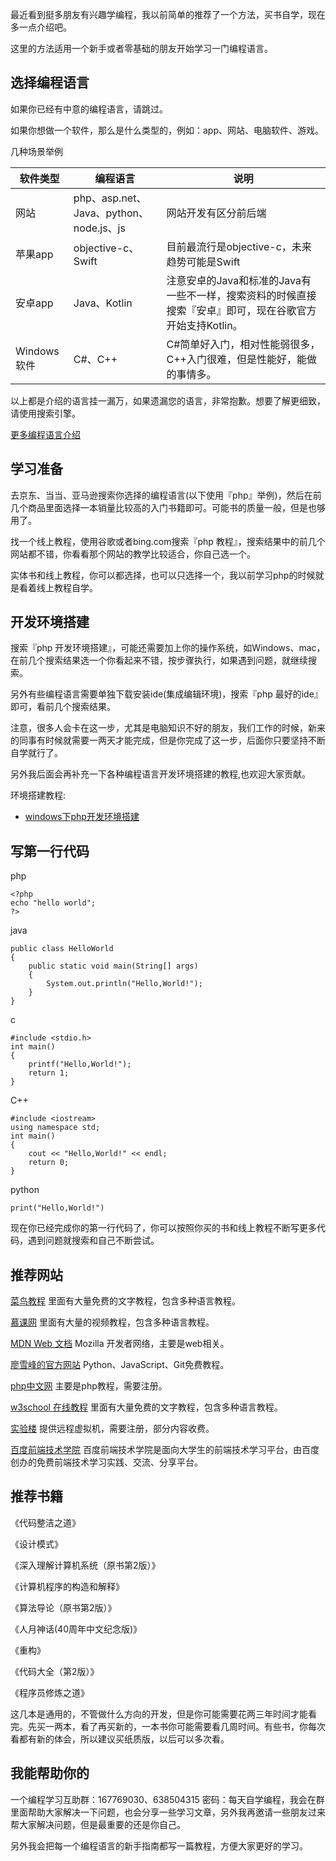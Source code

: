 最近看到挺多朋友有兴趣学编程，我以前简单的推荐了一个方法，买书自学，现在多一点介绍吧。

这里的方法适用一个新手或者零基础的朋友开始学习一门编程语言。

## 选择编程语言

如果你已经有中意的编程语言，请跳过。

如果你想做一个软件，那么是什么类型的，例如：app、网站、电脑软件、游戏。

几种场景举例

| 软件类型 | 编程语言 | 说明 |
| --- | --- | --- |
| 网站 | php、asp.net、Java、python、node.js、js | 网站开发有区分前后端 |
| 苹果app | objective-c、Swift | 目前最流行是objective-c，未来趋势可能是Swift |
| 安卓app | Java、Kotlin | 注意安卓的Java和标准的Java有一些不一样，搜索资料的时候直接搜索『安卓』即可，现在谷歌官方开始支持Kotlin。 |
| Windows软件 | C#、C++ | C#简单好入门，相对性能弱很多，C++入门很难，但是性能好，能做的事情多。 |


以上都是介绍的语言挂一漏万，如果遗漏您的语言，非常抱歉。想要了解更细致，请使用搜索引擎。

[更多编程语言介绍](编程语言介绍.md)
## 学习准备

去京东、当当、亚马逊搜索你选择的编程语言(以下使用『php』举例)，然后在前几个商品里面选择一本销量比较高的入门书籍即可。可能书的质量一般，但是也够用了。

找一个线上教程，使用谷歌或者bing.com搜索『php 教程』，搜索结果中的前几个网站都不错，你看看那个网站的教学比较适合，你自己选一个。

实体书和线上教程，你可以都选择，也可以只选择一个，我以前学习php的时候就是看着线上教程自学。

## 开发环境搭建

搜索『php 开发环境搭建』，可能还需要加上你的操作系统，如Windows、mac，在前几个搜索结果选一个你看起来不错，按步骤执行，如果遇到问题，就继续搜索。

另外有些编程语言需要单独下载安装ide(集成编辑环境)，搜索『php 最好的ide』即可，看前几个搜索结果。

注意，很多人会卡在这一步，尤其是电脑知识不好的朋友，我们工作的时候，新来的同事有时候就需要一两天才能完成，但是你完成了这一步，后面你只要坚持不断自学就行了。

另外我后面会再补充一下各种编程语言开发环境搭建的教程,也欢迎大家贡献。

环境搭建教程:
* [windows下php开发环境搭建](php/windows下开发环境搭建.md)

## 写第一行代码

php
```
<?php
echo "hello world";
?>
```

java
```  
public class HelloWorld
{  
    public static void main(String[] args)  
    {  
        System.out.println("Hello,World!");  
    }  
} 
```

c
```
#include <stdio.h>  
int main()
{  
    printf("Hello,World!");
    return 1;
}  
```

C++
```
#include <iostream>
using namespace std;
int main()
{  
    cout << "Hello,World!" << endl;
    return 0;
}  
```


python
```
print("Hello,World!")
```

现在你已经完成你的第一行代码了，你可以按照你买的书和线上教程不断写更多代码，遇到问题就搜索和自己不断尝试。

## 推荐网站

[菜鸟教程](http://www.runoob.com/) 里面有大量免费的文字教程，包含多种语言教程。

[慕课网](http://www.imooc.com/) 里面有大量的视频教程，包含多种语言教程。

[MDN Web 文档](https://developer.mozilla.org/zh-CN/docs/Web) Mozilla 开发者网络，主要是web相关。

[廖雪峰的官方网站](https://www.liaoxuefeng.com/) Python、JavaScript、Git免费教程。

[php中文网](http://www.php.cn/) 主要是php教程，需要注册。

[w3school 在线教程](http://www.w3school.com.cn/) 里面有大量免费的文字教程，包含多种语言教程。

[实验楼](https://www.shiyanlou.com/) 提供远程虚拟机，需要注册，部分内容收费。

[百度前端技术学院](http://ife.baidu.com/) 百度前端技术学院是面向大学生的前端技术学习平台，由百度创办的免费前端技术学习实践、交流、分享平台。

## 推荐书籍

《代码整洁之道》

《设计模式》

《深入理解计算机系统（原书第2版）》

《计算机程序的构造和解释》

《算法导论（原书第2版）》

《人月神话(40周年中文纪念版)》

《重构》

《代码大全（第2版）》

《程序员修炼之道》

这几本是通用的，不管做什么方向的开发，但是你可能需要花两三年时间才能看完。先买一两本，看了再买新的，一本书你可能需要看几周时间。有些书，你每次看都有新的体会，所以建议买纸质版，以后可以多次看。

## 我能帮助你的

一个编程学习互助群：167769030、638504315 密码：每天自学编程，我会在群里面帮助大家解决一下问题，也会分享一些学习文章，另外我再邀请一些朋友过来帮大家解决问题，但是最重要的还是你自己。

另外我会把每一个编程语言的新手指南都写一篇教程，方便大家更好的学习。
